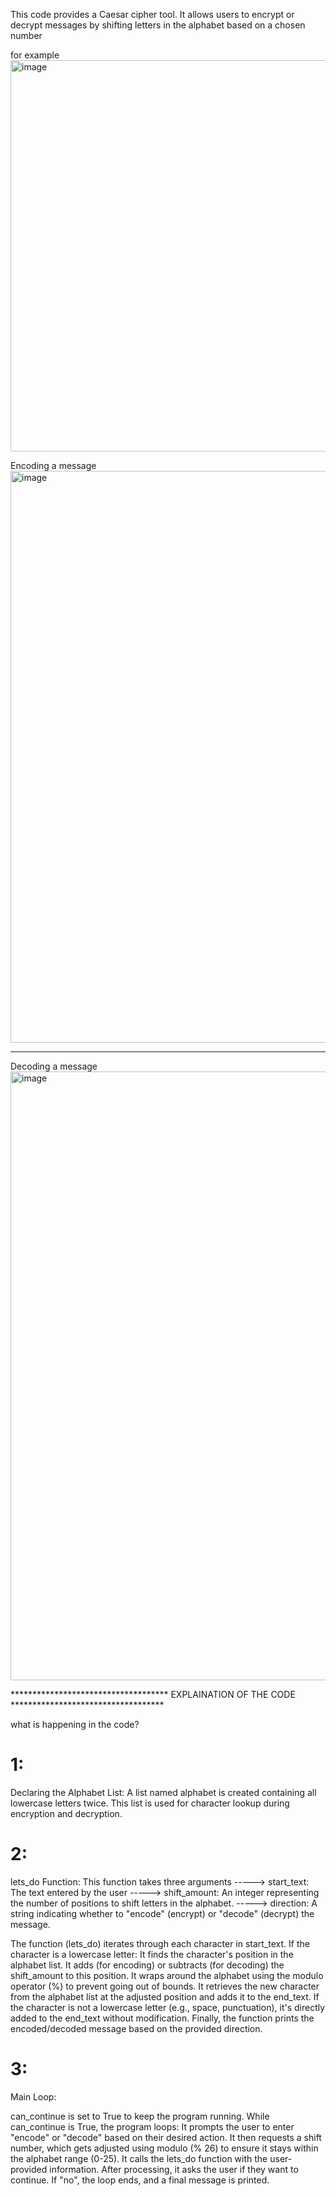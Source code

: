This code provides a Caesar cipher tool. It allows users to encrypt or decrypt messages by shifting letters in the alphabet based on a chosen number

for example 
<img width="626" alt="image" src="https://github.com/ThannojPallabothula/samplePRojects/assets/160522282/d86f7301-b976-4344-97f2-f19cbd449c37">



Encoding a message 
<img width="915" alt="image" src="https://github.com/ThannojPallabothula/samplePRojects/assets/160522282/4d64a3a6-32ab-4486-9fcd-60a047fea082">





____________________________________________________________________________________________________________________________________________________________________________________________________


Decoding a message
<img width="974" alt="image" src="https://github.com/ThannojPallabothula/samplePRojects/assets/160522282/1ba2bc7c-2e91-4df1-b2b5-b2b01e1ad8a1">





************************************ EXPLAINATION OF THE CODE ***********************************


what is happening in the code?

1:
=======

Declaring the Alphabet List:
A list named alphabet is created containing all lowercase letters twice. This list is used for character lookup during encryption and decryption.

2:
======
lets_do Function:    This function takes three arguments 
-----> start_text: The text entered by the user 
-----> shift_amount: An integer representing the number of positions to shift letters in the alphabet.
-----> direction: A string indicating whether to "encode" (encrypt) or "decode" (decrypt) the message.

The function (lets_do) iterates through each character in start_text.
If the character is a lowercase letter:
It finds the character's position in the alphabet list.
It adds (for encoding) or subtracts (for decoding) the shift_amount to this position.
It wraps around the alphabet using the modulo operator (%) to prevent going out of bounds.
It retrieves the new character from the alphabet list at the adjusted position and adds it to the end_text.
If the character is not a lowercase letter (e.g., space, punctuation), it's directly added to the end_text without modification.
Finally, the function prints the encoded/decoded message based on the provided direction.

3:
=======
Main Loop:

 can_continue is set to True to keep the program running.
While can_continue is True, the program loops:
It prompts the user to enter "encode" or "decode" based on their desired action.
It then requests a shift number, which gets adjusted using modulo (% 26) to ensure it stays within the alphabet range (0-25).
It calls the lets_do function with the user-provided information.
After processing, it asks the user if they want to continue. If "no", the loop ends, and a final message is printed.

